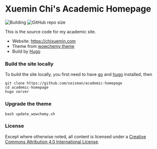 # Xuemin Chi's Academic Homepage

![Building](https://github.com/seisman/academic-homepage/workflows/Building/badge.svg)
![GitHub repo size](https://img.shields.io/github/repo-size/seisman/academic-homepage)

This is the source code for my academic site.

- Website: https://chixuemin.com
- Theme from [wowchemy theme](https://wowchemy.com/)
- Build by [Hugo](https://gohugo.io/)

### Build the site locally

To build the site locally, you first need to have [go](https://golang.org/) and
[hugo](https://gohugo.io/) installed, then

```
git clone https://github.com/seisman/academic-homepage
cd academic-homepage
hugo server
```

### Upgrade the theme

```
bash update_wowchemy.sh
```

### License

Except where otherwise noted, all content is licensed under a
[Creative Commons Attribution 4.0 International License](https://creativecommons.org/licenses/by/4.0/).
